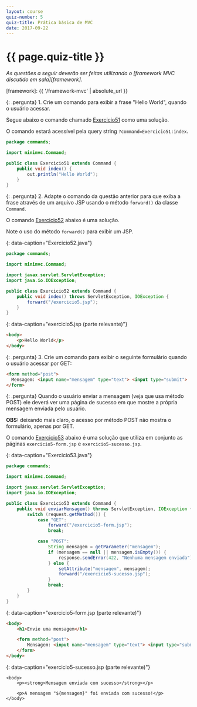 ```yaml
---
layout: course
quiz-number: 5
quiz-title: Prática básica de MVC
date: 2017-09-22
---
```


# {{ page.quiz-title }}

_As questões a seguir deverão ser feitas utilizando o [framework MVC discutido em sala][framework]._

[framework]: {{ '/framework-mvc' | absolute_url }}

{: .pergunta}
1\. Crie um comando para exibir a frase "Hello World", quando o usuário acessar.

<div class="resposta" markdown="1">

Segue abaixo o comando chamado <u>Exercicio51</u> como uma solução.

O comando estará acessível pela query&nbsp;string `?command=Exercicio51:index`.

```java
package commands;

import minimvc.Command;

public class Exercicio51 extends Command {
    public void index() {
        out.println("Hello World");
    }
}
```

</div>

{: .pergunta}
2\. Adapte o comando da questão anterior para que exiba a frase através de um arquivo JSP usando o método
`forward()` da classe `Command`.

<div class="resposta" markdown="1">

O comando <u>Exercicio52</u> abaixo é uma solução.

Note o uso do método `forward()` para exibir um JSP.

{: data-caption="Exercicio52.java"}
```java
package commands;

import minimvc.Command;

import javax.servlet.ServletException;
import java.io.IOException;

public class Exercicio52 extends Command {
    public void index() throws ServletException, IOException {
        forward("/exercicio5.jsp");
    }
}
```

{: data-caption="exercicio5.jsp (parte relevante)"}
```html
<body>
    <p>Hello World</p>
</body>
```

</div>

{: .pergunta}
3\. Crie um comando para exibir o seguinte formulário quando o usuário acessar por GET:

```html
<form method="post">
  Mensagem: <input name="mensagem" type="text"> <input type="submit">
</form>
```

{: .pergunta}
Quando o usuário enviar a mensagem (veja que usa método POST) ele deverá ver uma página de sucesso em que mostre a
própria mensagem enviada pelo usuário.

**OBS:** deixando mais claro, o acesso por método POST não mostra o formulário, apenas por GET.

<div class="resposta" markdown="1">

O comando <u>Exercicio53</u> abaixo é uma solução que utiliza em conjunto as
páginas `exercicio5-form.jsp` e `exercicio5-sucesso.jsp`.

{: data-caption="Exercicio53.java"}
```java
package commands;

import minimvc.Command;

import javax.servlet.ServletException;
import java.io.IOException;

public class Exercicio53 extends Command {
    public void enviarMensagem() throws ServletException, IOException {
        switch (request.getMethod()) {
            case "GET":
                forward("/exercicio5-form.jsp");
                break;

            case "POST":
                String mensagem = getParameter("mensagem");
                if (mensagem == null || mensagem.isEmpty()) {
                    response.sendError(422, "Nenhuma mensagem enviada");
                } else {
                    setAttribute("mensagem", mensagem);
                    forward("/exercicio5-sucesso.jsp");
                }
                break;
        }
    }
}
```

{: data-caption="exercicio5-form.jsp (parte relevante)"}
```html
<body>
    <h1>Envie uma mensagem</h1>

    <form method="post">
        Mensagem: <input name="mensagem" type="text"> <input type="submit">
    </form>
</body>
```

{: data-caption="exercicio5-sucesso.jsp (parte relevante)"}
```smarty
<body>
    <p><strong>Mensagem enviada com sucesso</strong></p>

    <p>A mensagem "${mensagem}" foi enviada com sucesso!</p>
</body>
```

</div>
